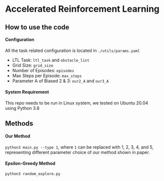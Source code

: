 # Accelerated Reinforcement Learning

## How to use the code 

#### Configuration
All the task related configuration is located in `./utils/params.yaml`
* LTL Task: `ltl_task` and `obstacle_list`
* Grid Size: `grid_size`
* Number of Episodes: `episodes`
* Max Steps per Episode: `max_steps`
* Parameter A of Biased 2 & 3: `our2_A` and `our3_A`

#### System Requirement

This repo needs to be run in Linux system, we tested on Ubuntu 20.04 using Python 3.8

## Methods

#### Our Method

`python3 main.py --type 1`, where `1` can be replaced with 1, 2, 3, 4, and 5, representing different parameter choice of our method shown in paper.

#### Epsilon-Greedy Method

`python3 random_explore.py`
